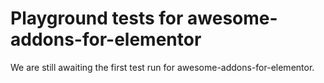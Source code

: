 # Playground tests for awesome-addons-for-elementor
We are still awaiting the first test run for awesome-addons-for-elementor.
